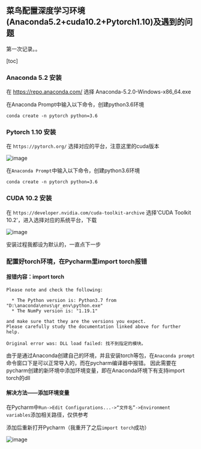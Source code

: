 ## 菜鸟配置深度学习环境(Anaconda5.2+cuda10.2+Pytorch1.10)及遇到的问题

第一次记录。。

[toc]
### Anaconda 5.2 安装

在 https://repo.anaconda.com/ 选择 Anaconda-5.2.0-Windows-x86_64.exe

在Anaconda Prompt中输入以下命令，创建python3.6环境
```
conda create -n pytorch python=3.6
```
### Pytorch 1.10 安装

在 `https://pytorch.org/` 选择对应的平台，注意这里的cuda版本

![image](https://user-images.githubusercontent.com/67214810/143828919-09202ccf-caf6-4870-ba91-44aecee5390a.png)

在`Anaconda Prompt`中输入以下命令，创建python3.6环境
```
conda create -n pytorch python=3.6
```




### CUDA 10.2 安装

在 `https://developer.nvidia.com/cuda-toolkit-archive` 选择'CUDA Toolkit 10.2'，进入选择对应的系统平台，下载

![image](https://user-images.githubusercontent.com/67214810/143830499-003160ab-49ff-465c-87e7-72aaf96bef19.png)

安装过程我都设为默认的，一直点下一步




### 配置好torch环境，在Pycharm里import torch报错
#### 报错内容：import torch
```
Please note and check the following:

  * The Python version is: Python3.7 from "D:\anaconda\envs\qr_env\python.exe"
  * The NumPy version is: "1.19.1"

and make sure that they are the versions you expect.
Please carefully study the documentation linked above for further help.

Original error was: DLL load failed: 找不到指定的模块。
```
由于是通过Anaconda创建自己的环境，并且安装torch等包，在`Anaconda prompt`命令窗口下是可以正常导入的，而在pycharm编译器中报错。
因此需要在pycharm创建的新环境中添加环境变量，即在Anaconda环境下有支持import torch的dll
#### 解决方法——添加环境变量

在Pycharm中`Run->Edit Configurations...->“文件名”->Environment variables`添加相关路径，仅供参考

添加后重新打开Pycharm（我重开了之后`import torch`成功）

![image](https://user-images.githubusercontent.com/67214810/143827663-7a038f41-10c5-429f-a5a9-0dcf5378b28d.png)

